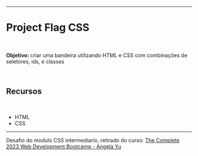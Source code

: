<hr/>
<h1>Project Flag CSS</h1><br/>
<p><strong>Objetivo: </strong>criar uma bandeira utilizando HTML e CSS com combinações de seletores, ids, e classes</p><br/>
<h2>Recursos</h2><br/>
<ul>
  <li>HTML</li>
  <li>CSS</li>
</ul>
<hr/>
<p>Desafio do modulo CSS intermediario, retirado do curso: <a href="https://www.udemy.com/course/the-complete-web-development-bootcamp/"> The Complete 2023 Web Development Bootcamp - Angela Yu</a></p>
